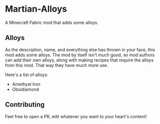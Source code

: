 
# Martian-Alloys

A Minecraft Fabric mod that adds some alloys.

## Alloys

As the description, name, and everything else has thrown in your face, this mod adds some alloys. The mod by itself isn't much good, so mod authors can add their own alloys, along with making recipes that require the alloys from this mod. That way they have much more use.

Here's a list of alloys:

- Amethyst Iron
- Obsidiamond

## Contributing

Feel free to open a PR, edit whatever you want to your heart's content!
